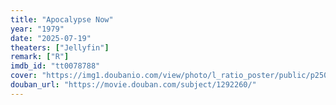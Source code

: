 ```yaml
---
title: "Apocalypse Now"
year: "1979"
date: "2025-07-19"
theaters: ["Jellyfin"]
remark: ["R"]
imdb_id: "tt0078788"
cover: "https://img1.doubanio.com/view/photo/l_ratio_poster/public/p2501047088.jpg"
douban_url: "https://movie.douban.com/subject/1292260/"
---
```

